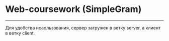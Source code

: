 # Web-coursework (SimpleGram)
____
Для удобства исаользования, сервер загружен в ветку server, а клиент в ветку client.
